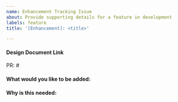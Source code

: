 ```yaml
---
name: Enhancement Tracking Issue
about: Provide supporting details for a feature in development
labels: feature
title: '[Enhancement]: <title>'

---
```

<!-- Feature requests are unlikely to make progress as an issue.

A proposal that works through the design along with the implications of the change should be submitted as a design document in https://github.com/redhat-et/microshift/tree/main/docs/design/

-->
#### Design Document Link

PR: #<PR Number>

#### What would you like to be added:

#### Why is this needed:


